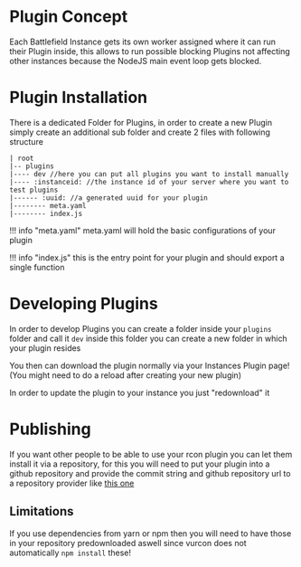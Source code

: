 # Plugin Concept

Each Battlefield Instance gets its own worker assigned where it can run their Plugin inside, this allows to run possible blocking Plugins not affecting other instances because the NodeJS main event loop gets blocked.

# Plugin Installation

There is a dedicated Folder for Plugins, in order to create a new Plugin simply create an additional sub folder and create 2 files with following structure

```
| root
|-- plugins
|---- dev //here you can put all plugins you want to install manually
|---- :instanceid: //the instance id of your server where you want to test plugins
|------ :uuid: //a generated uuid for your plugin
|-------- meta.yaml
|-------- index.js
```

!!! info "meta.yaml"
    meta.yaml will hold the basic configurations of your plugin

!!! info "index.js"
    this is the entry point for your plugin and should export a single function

# Developing Plugins

In order to develop Plugins you can create a folder inside your `plugins` folder and call it `dev` inside this folder you can create a new folder in which your plugin resides

You then can download the plugin normally via your Instances Plugin page!
(You might need to do a reload after creating your new plugin)

In order to update the plugin to your instance you just "redownload" it



# Publishing

If you want other people to be able to use your rcon plugin you can let them install it via a repository, for this you will need to put your plugin into a github repository and provide the commit string and github repository url to a repository provider like [this one](https://github.com/Multivit4min/vu-plugin-repo)

## Limitations

If you use dependencies from yarn or npm then you will need to have those in your repository predownloaded aswell since vurcon does not automatically `npm install` these!